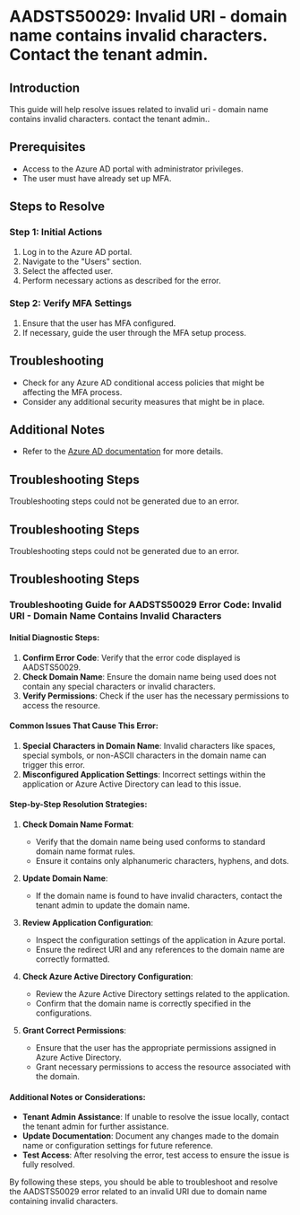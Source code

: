 # AADSTS50029: Invalid URI - domain name contains invalid characters. Contact the tenant admin.

## Introduction
This guide will help resolve issues related to invalid uri - domain name contains invalid characters. contact the tenant admin..

## Prerequisites
- Access to the Azure AD portal with administrator privileges.
- The user must have already set up MFA.

## Steps to Resolve

### Step 1: Initial Actions
1. Log in to the Azure AD portal.
2. Navigate to the "Users" section.
3. Select the affected user.
4. Perform necessary actions as described for the error.

### Step 2: Verify MFA Settings
1. Ensure that the user has MFA configured.
2. If necessary, guide the user through the MFA setup process.

## Troubleshooting
- Check for any Azure AD conditional access policies that might be affecting the MFA process.
- Consider any additional security measures that might be in place.

## Additional Notes
- Refer to the [Azure AD documentation](https://learn.microsoft.com/en-us/azure/active-directory/) for more details.


## Troubleshooting Steps
Troubleshooting steps could not be generated due to an error.

## Troubleshooting Steps
Troubleshooting steps could not be generated due to an error.

## Troubleshooting Steps
### Troubleshooting Guide for AADSTS50029 Error Code: Invalid URI - Domain Name Contains Invalid Characters

#### Initial Diagnostic Steps:

1. **Confirm Error Code**: Verify that the error code displayed is AADSTS50029.
2. **Check Domain Name**: Ensure the domain name being used does not contain any special characters or invalid characters.
3. **Verify Permissions**: Check if the user has the necessary permissions to access the resource.

#### Common Issues That Cause This Error:

1. **Special Characters in Domain Name**: Invalid characters like spaces, special symbols, or non-ASCII characters in the domain name can trigger this error.
2. **Misconfigured Application Settings**: Incorrect settings within the application or Azure Active Directory can lead to this issue.

#### Step-by-Step Resolution Strategies:

1. **Check Domain Name Format**:
   - Verify that the domain name being used conforms to standard domain name format rules.
   - Ensure it contains only alphanumeric characters, hyphens, and dots.

2. **Update Domain Name**:
   - If the domain name is found to have invalid characters, contact the tenant admin to update the domain name.
   
3. **Review Application Configuration**:
   - Inspect the configuration settings of the application in Azure portal.
   - Ensure the redirect URI and any references to the domain name are correctly formatted.

4. **Check Azure Active Directory Configuration**:
   - Review the Azure Active Directory settings related to the application.
   - Confirm that the domain name is correctly specified in the configurations.

5. **Grant Correct Permissions**:
   - Ensure that the user has the appropriate permissions assigned in Azure Active Directory.
   - Grant necessary permissions to access the resource associated with the domain.

#### Additional Notes or Considerations:

- **Tenant Admin Assistance**: If unable to resolve the issue locally, contact the tenant admin for further assistance.
- **Update Documentation**: Document any changes made to the domain name or configuration settings for future reference.
- **Test Access**: After resolving the error, test access to ensure the issue is fully resolved.

By following these steps, you should be able to troubleshoot and resolve the AADSTS50029 error related to an invalid URI due to domain name containing invalid characters.